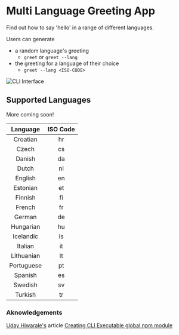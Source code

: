 # Multi Language Greeting App

Find out how to say 'hello' in a range of different languages.

Users can generate

-   a random language's greeting
    -   `greet` or `greet --lang`
-   the greeting for a language of their choice
    -   `greet --lang <ISO-CODE>`

![CLI Interface](https://res.cloudinary.com/de8a23w1z/image/upload/v1605203258/greetings/Screenshot_2020-11-12_at_17.47.23_dyqchf.png "CLI Interface")

## Supported Languages

More coming soon!

|  Language  | ISO Code |
| :--------: | :------: |
|  Croatian  |    hr    |
|   Czech    |    cs    |
|   Danish   |    da    |
|   Dutch    |    nl    |
|  English   |    en    |
|  Estonian  |    et    |
|  Finnish   |    fi    |
|   French   |    fr    |
|   German   |    de    |
| Hungarian  |    hu    |
| Icelandic  |    is    |
|  Italian   |    it    |
| Lithuanian |    lt    |
| Portuguese |    pt    |
|  Spanish   |    es    |
|  Swedish   |    sv    |
|  Turkish   |    tr    |

### Aknowledgements

[Uday Hiwarale's](https://medium.com/@thatisuday) article [Creating CLI Executable global npm module](https://medium.com/jspoint/creating-cli-executable-global-npm-module-5ef734febe32)
